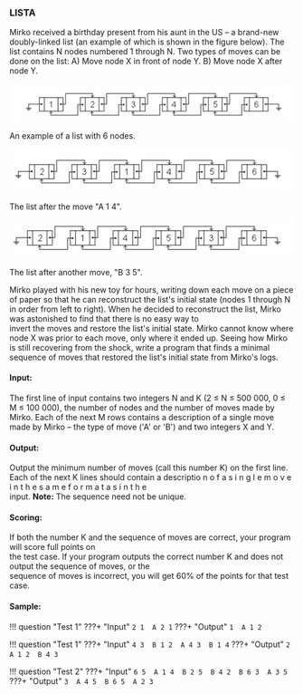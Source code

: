 ### LISTA

Mirko received a birthday present from his aunt in the US – a brand-new doubly-linked list (an example 
of which is shown in the figure below). The list contains N nodes numbered 1 through N. Two types 
of moves can be done on the list: A)  Move node X in front of node Y. B)  Move node X after node Y.  

![prob6_1](prob6_1.png)

An example of a list with 6 nodes. 
 
![prob6_2](prob6_2.png)

The list after the move "A 1 4". 

![prob6_3](prob6_3.png)

The list after another move, "B 3 5". 
 
Mirko played with his new toy for hours, writing down each move on a piece of paper so that he can 
reconstruct the list's initial state (nodes 1 through N in order from left to right). When  he  decided  to  reconstruct  the  list,  Mirko  was  astonished  to  find  that  there  is  no  easy  way  to  
invert the moves and restore the list's initial state. Mirko cannot know where node X was prior to each 
move, only where it ended up. Seeing how Mirko is still recovering from the shock, write a program that finds a minimal sequence of 
moves that restored the list's initial state from Mirko's logs.


#### Input:
The first line of input contains two integers N and K (2 ≤ N ≤ 500 000, 0 ≤ M ≤ 100 000), the number 
of nodes and the number of moves made by Mirko. Each of the next M rows contains a description of a single move made by Mirko – the type of move 
('A' or 'B') and two integers X and Y. 


#### Output: 
Output the minimum number of moves (call this number K) on the first line. Each  of  the  next  K  lines  should  contain  a  descriptio n   o f   a   s i n g l e   m o v e   i n   t h e   s a m e   f o r m a t   a s   i n   t h e   
input. 
**Note:** The sequence need not be unique.


#### Scoring: 
If  both  the  number  K  and  the  sequence  of  moves  are  correct,  your  program  will  score  full  points  on  
the test case. If  your  program  outputs  the  correct  number  K  and  does  not  output  the  sequence  of  moves,  or  the  
sequence of moves is incorrect, you will get 60% of the points for that test case.

#### Sample:

!!! question "Test 1"
    ???+ "Input"
        ```
        2 1 
        A 2 1
        ```
    ???+ "Output"
        ```
        1 
        A 1 2
        ```

!!! question "Test 1"
    ???+ "Input"
        ```
        4 3 
        B 1 2 
        A 4 3 
        B 1 4
        ```
    ???+ "Output"
        ```
        2 
        A 1 2 
        B 4 3 
        ```

!!! question "Test 2"
    ???+ "Input"
        ```
        6 5 
        A 1 4 
        B 2 5 
        B 4 2 
        B 6 3 
        A 3 5
        ```
    ???+ "Output"
        ```
        3 
        A 4 5 
        B 6 5 
        A 2 3
        ```